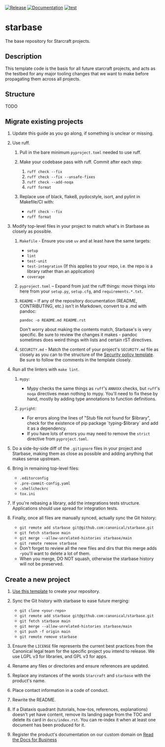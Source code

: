 [![Release](https://github.com/canonical/starbase/actions/workflows/release-publish.yaml/badge.svg?branch=main&event=push)](https://github.com/canonical/starbase/actions/workflows/release-publish.yaml)
[![Documentation](https://github.com/canonical/starbase/actions/workflows/docs.yaml/badge.svg?branch=main&event=push)](https://github.com/canonical/starbase/actions/workflows/docs.yaml)
[![test](https://github.com/canonical/starbase/actions/workflows/tests.yaml/badge.svg?branch=main&event=push)](https://github.com/canonical/starbase/actions/workflows/tests.yaml)

# starbase

The base repository for Starcraft projects.

## Description

This template code is the basis for all future starcraft projects, and acts as the
testbed for any major tooling changes that we want to make before propagating them
across all projects.

## Structure

TODO

## Migrate existing projects

1. Update this guide as you go along, if something is unclear or missing.
2. Use ruff.

    1. Pull in the bare minimum `pyproject.toml` needed to use ruff.

    2. Make your codebase pass with ruff. Commit after each step:

        1. `ruff check --fix`
        2. `ruff check --fix --unsafe-fixes`
        3. `ruff check --add-noqa`
        4. `ruff format`

    3. Replace use of black, flake8, pydocstyle, isort, and pylint in Makefile/CI with:
        - `ruff check --fix`
        - `ruff format`

3. Modify top-level files in your project to match what's in Starbase as closely as
   possible.

    1. `Makefile` - Ensure you use `uv` and at least have the same targets:

        - `setup`
        - `lint`
        - `test-unit`
        - `test-integration` (If this applies to your repo, i.e. the repo is a library
          rather than an application)
        - `coverage`

    2. `pyproject.toml` – Expand from just the ruff things: move things into here from
       your `setup.py`, `setup.cfg`, and `requirements.*.txt`.

    3. `README` – If any of the repository documentation (README, CONTRIBUTING, etc.)
       isn't in Markdown, convert to a .md with pandoc:

        `pandoc -o README.md README.rst`

        Don't worry about making the contents match, Starbase's is very specific. Be
        sure to review the changes it makes - pandoc sometimes does weird things with
        lists and certain rST directives.

    4. `SECURITY.md` - Match the content of your project's `SECURITY.md` file as closely
       as you can to the structure of the [Security policy template](SECURITY.md). Be
       sure to follow the comments in the template closely.

4. Run all the linters with `make lint`.

    1. `mypy`:

        - Mypy checks the same things as `ruff`'s `ANNXXX` checks, but `ruff`'s `noqa`
          directives mean nothing to mypy. You'll need to fix these by hand, mostly by
          adding type annotations to function definitions.

    2. `pyright`:

        - For errors along the lines of "Stub file not found for $library", check for
          the existence of pip package `typing-$library` and add it as a dependency.
        - If you have lots of errors you may need to remove the
          `strict` directive from `pyproject.toml`.

5. Do a side-by-side diff of the `.gitignore` files in your project and Starbase, making
   them as close as possible and adding anything that makes sense upstream.

6. Bring in remaining top-level files:

    - `.editorconfig`
    - `.pre-commit-config.yaml`
    - `.shellcheckrc`
    - `tox.ini`

7. If you're rebasing a library, add the integrations tests structure. Applications
   should use spread for integration tests.

8. Finally, once all files are manually synced, actually sync the Git history:

    - `git remote add starbase git@github.com:canonical/starbase.git`
    - `git fetch starbase main`
    - `git merge --allow-unrelated-histories starbase/main`
    - `git remote remove starbase`
    - Don't forget to review all the new files and dirs that this merge adds -you'll
      want to delete a lot of them.
    - When you merge, DO NOT squash, otherwise the starbase history will not be
      preserved.

## Create a new project

1. [Use this
   template](https://docs.github.com/en/repositories/creating-and-managing-repositories/creating-a-repository-from-a-template)
   to create your repository.

2. Sync the Git history with starbase to ease future merging:

    - `git clone <your-repo>`
    - `git remote add starbase git@github.com:canonical/starbase.git`
    - `git fetch starbase main`
    - `git merge --allow-unrelated-histories starbase/main`
    - `git push -f origin main`
    - `git remote remove starbase`

3. Ensure the `LICENSE` file represents the current best practices from the Canonical
   legal team for the specific project you intend to release. We use LGPL v3 for
   libraries, and GPL v3 for apps.

4. Rename any files or directories and ensure references are updated.

5. Replace any instances of the words `Starcraft` and `starbase` with the product's
   name.

6. Place contact information in a code of conduct.

7. Rewrite the README.

8. If a Diataxis quadrant (tutorials, how-tos, references, explanations) doesn't yet
   have content, remove its landing page from the TOC and delete its card in
   `docs/index.rst`. You can re-index it when at least one document has been produced
   for it.

9. Register the product's documentation on our custom domain on [Read the Docs for
   Business](https://library.canonical.com/documentation/publish-on-read-the-docs)
